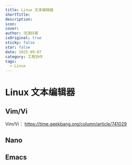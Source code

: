 ```yaml
---
title: Linux 文本编辑器
shortTitle:
description:
icon:
cover:
author: 流浪码客
isOriginal: true
sticky: false
star: false
date: 2025-09-07
category: 工程协作
tags:
  - Linux
---
```

# Linux 文本编辑器

## Vim/Vi
Vim/Vi： https://time.geekbang.org/column/article/741029
## Nano

## Emacs